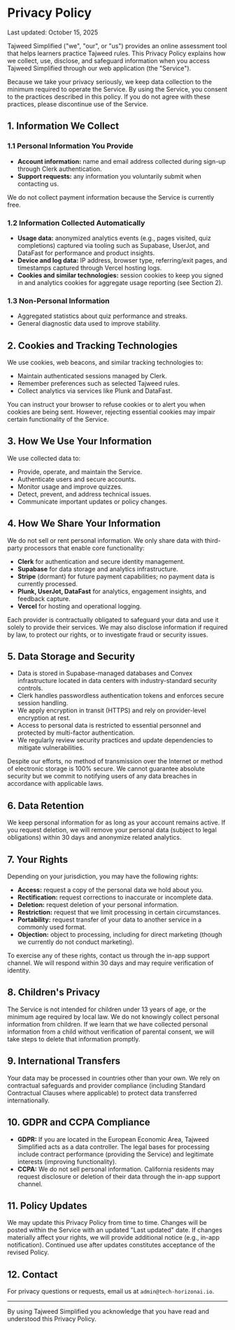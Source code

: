 # Privacy Policy

Last updated: October 15, 2025

Tajweed Simplified ("we", "our", or "us") provides an online assessment tool that helps learners practice Tajweed rules. This Privacy Policy explains how we collect, use, disclose, and safeguard information when you access Tajweed Simplified through our web application (the "Service").

Because we take your privacy seriously, we keep data collection to the minimum required to operate the Service. By using the Service, you consent to the practices described in this policy. If you do not agree with these practices, please discontinue use of the Service.

## 1. Information We Collect

### 1.1 Personal Information You Provide
- **Account information:** name and email address collected during sign-up through Clerk authentication.
- **Support requests:** any information you voluntarily submit when contacting us.

We do not collect payment information because the Service is currently free.

### 1.2 Information Collected Automatically
- **Usage data:** anonymized analytics events (e.g., pages visited, quiz completions) captured via tooling such as Supabase, UserJot, and DataFast for performance and product insights.
- **Device and log data:** IP address, browser type, referring/exit pages, and timestamps captured through Vercel hosting logs.
- **Cookies and similar technologies:** session cookies to keep you signed in and analytics cookies for aggregate usage reporting (see Section 2).

### 1.3 Non-Personal Information
- Aggregated statistics about quiz performance and streaks.
- General diagnostic data used to improve stability.

## 2. Cookies and Tracking Technologies

We use cookies, web beacons, and similar tracking technologies to:
- Maintain authenticated sessions managed by Clerk.
- Remember preferences such as selected Tajweed rules.
- Collect analytics via services like Plunk and DataFast.

You can instruct your browser to refuse cookies or to alert you when cookies are being sent. However, rejecting essential cookies may impair certain functionality of the Service.

## 3. How We Use Your Information

We use collected data to:
- Provide, operate, and maintain the Service.
- Authenticate users and secure accounts.
- Monitor usage and improve quizzes.
- Detect, prevent, and address technical issues.
- Communicate important updates or policy changes.

## 4. How We Share Your Information

We do not sell or rent personal information. We only share data with third-party processors that enable core functionality:
- **Clerk** for authentication and secure identity management.
- **Supabase** for data storage and analytics infrastructure.
- **Stripe** (dormant) for future payment capabilities; no payment data is currently processed.
- **Plunk, UserJot, DataFast** for analytics, engagement insights, and feedback capture.
- **Vercel** for hosting and operational logging.

Each provider is contractually obligated to safeguard your data and use it solely to provide their services. We may also disclose information if required by law, to protect our rights, or to investigate fraud or security issues.

## 5. Data Storage and Security

- Data is stored in Supabase-managed databases and Convex infrastructure located in data centers with industry-standard security controls.
- Clerk handles passwordless authentication tokens and enforces secure session handling.
- We apply encryption in transit (HTTPS) and rely on provider-level encryption at rest.
- Access to personal data is restricted to essential personnel and protected by multi-factor authentication.
- We regularly review security practices and update dependencies to mitigate vulnerabilities.

Despite our efforts, no method of transmission over the Internet or method of electronic storage is 100% secure. We cannot guarantee absolute security but we commit to notifying users of any data breaches in accordance with applicable laws.

## 6. Data Retention

We keep personal information for as long as your account remains active. If you request deletion, we will remove your personal data (subject to legal obligations) within 30 days and anonymize related analytics.

## 7. Your Rights

Depending on your jurisdiction, you may have the following rights:
- **Access:** request a copy of the personal data we hold about you.
- **Rectification:** request corrections to inaccurate or incomplete data.
- **Deletion:** request deletion of your personal information.
- **Restriction:** request that we limit processing in certain circumstances.
- **Portability:** request transfer of your data to another service in a commonly used format.
- **Objection:** object to processing, including for direct marketing (though we currently do not conduct marketing).

To exercise any of these rights, contact us through the in-app support channel. We will respond within 30 days and may require verification of identity.

## 8. Children's Privacy

The Service is not intended for children under 13 years of age, or the minimum age required by local law. We do not knowingly collect personal information from children. If we learn that we have collected personal information from a child without verification of parental consent, we will take steps to delete that information promptly.

## 9. International Transfers

Your data may be processed in countries other than your own. We rely on contractual safeguards and provider compliance (including Standard Contractual Clauses where applicable) to protect data transferred internationally.

## 10. GDPR and CCPA Compliance

- **GDPR:** If you are located in the European Economic Area, Tajweed Simplified acts as a data controller. The legal bases for processing include contract performance (providing the Service) and legitimate interests (improving functionality).
- **CCPA:** We do not sell personal information. California residents may request disclosure or deletion of their data through the in-app support channel.

## 11. Policy Updates

We may update this Privacy Policy from time to time. Changes will be posted within the Service with an updated "Last updated" date. If changes materially affect your rights, we will provide additional notice (e.g., in-app notification). Continued use after updates constitutes acceptance of the revised Policy.

## 12. Contact

For privacy questions or requests, email us at `admin@tech-horizonai.io`.

---

By using Tajweed Simplified you acknowledge that you have read and understood this Privacy Policy.

